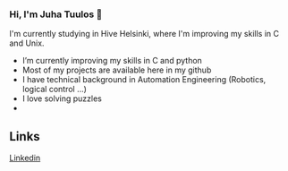 ### Hi, I'm Juha Tuulos 👋

I'm currently studying in Hive Helsinki, where I'm improving my skills in C and Unix.

-  I’m currently improving my skills in C and python
-  Most of my projects are available here in my github
-  I have technical background in Automation Engineering (Robotics, logical control ...)
-  I love solving puzzles
-  

## Links
[Linkedin](https://www.linkedin.com/in/juha-heiskanen/)
